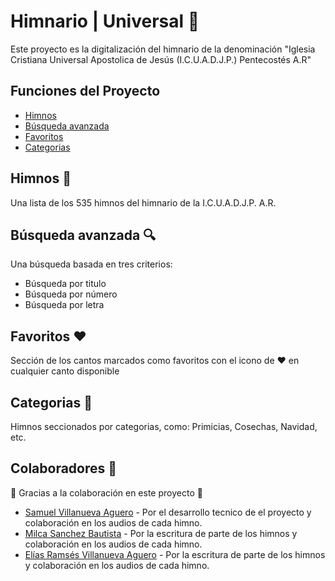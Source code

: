 # Himnario | Universal 📖

Este proyecto es la digitalización del himnario de la denominación "Iglesia Cristiana Universal Apostolica de Jesús (I.C.U.A.D.J.P.) Pentecostés A.R"

## Funciones del Proyecto 
- [Himnos](#himnos-)
- [Búsqueda avanzada](#búsqueda-avanzada-)
- [Favoritos](#favoritos-)
- [Categorias](#categorias-)

## Himnos 📜

Una lista de los 535 himnos del himnario de la I.C.U.A.D.J.P. A.R.

## Búsqueda avanzada 🔍

Una búsqueda basada en tres criterios:
- Búsqueda por titulo
- Búsqueda por número
- Búsqueda por letra

## Favoritos ❤️

Sección de los cantos marcados como favoritos con el icono de ❤️ en cualquier canto disponible

## Categorias 📂

Himnos seccionados por categorias, como: Primicias, Cosechas, Navidad, etc.

## Colaboradores 🤝

🚀 Gracias a la colaboración en este proyecto 🚀

- [Samuel Villanueva Aguero](https://www.linkedin.com/in/samuel-villanueva-aguero-05b205370/) - Por el desarrollo tecnico de el proyecto y colaboración en los audios de cada himno.
- [Milca Sanchez Bautista](https://www.facebook.com/profile.php?id=100076566248650) - Por la escritura de parte de los himnos y colaboración en los audios de cada himno.
- [Elías Ramsés Villanueva Aguero](https://www.facebook.com/EliasRamsesVillanueva) - Por la escritura de parte de los himnos y colaboración en los audios de cada himno.
